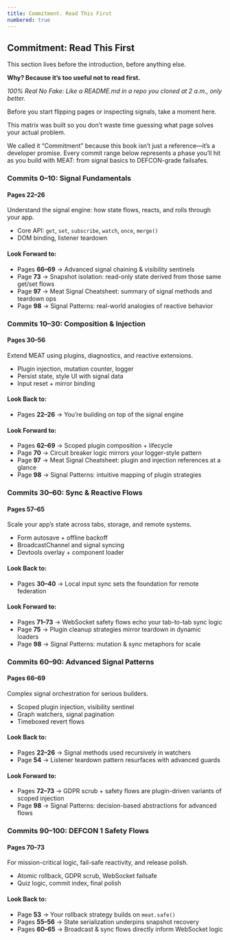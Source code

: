 ```yaml
---
title: Commitment. Read This First
numbered: true
---
```


## Commitment: Read This First

This section lives before the introduction, before anything else.  

**Why? Because it’s too useful not to read first.**  

_100% Real No Fake: Like a README.md in a repo you cloned at 2 a.m., only better._  

Before you start flipping pages or inspecting signals, take a moment here.  

This matrix was built so you don’t waste time guessing what page solves your actual problem.

We called it “Commitment” because this book isn’t just a reference—it’s a developer promise. Every commit range below represents a phase you’ll hit as you build with MEAT: from signal basics to DEFCON-grade failsafes.

### Commits 0–10: Signal Fundamentals  
#### Pages 22–26  
Understand the signal engine: how state flows, reacts, and rolls through your app.
- Core API: `get`, `set`, `subscribe`, `watch`, `once`, `merge()`  
- DOM binding, listener teardown  
#### Look Forward to:  
- Pages **66–69** → Advanced signal chaining & visibility sentinels  
- Page **73** → Snapshot isolation: read-only state derived from those same get/set flows  
- Page **97** → Meat Signal Cheatsheet: summary of signal methods and teardown ops  
- Page **98** → Signal Patterns: real-world analogies of reactive behavior

### Commits 10–30: Composition & Injection  
#### Pages 30–56  
Extend MEAT using plugins, diagnostics, and reactive extensions.
- Plugin injection, mutation counter, logger  
- Persist state, style UI with signal data  
- Input reset + mirror binding  
#### Look Back to:  
- Pages **22–26** → You’re building on top of the signal engine  
#### Look Forward to:  
- Pages **62–69** → Scoped plugin composition + lifecycle  
- Page **70** → Circuit breaker logic mirrors your logger-style pattern  
- Page **97** → Meat Signal Cheatsheet: plugin and injection references at a glance  
- Page **98** → Signal Patterns: intuitive mapping of plugin strategies

### Commits 30–60: Sync & Reactive Flows  
#### Pages 57–65  
Scale your app’s state across tabs, storage, and remote systems.
- Form autosave + offline backoff  
- BroadcastChannel and signal syncing  
- Devtools overlay + component loader  
#### Look Back to:  
- Pages **30–40** → Local input sync sets the foundation for remote federation  
#### Look Forward to:  
- Pages **71–73** → WebSocket safety flows echo your tab-to-tab sync logic  
- Page **75** → Plugin cleanup strategies mirror teardown in dynamic loaders  
- Page **98** → Signal Patterns: mutation & sync metaphors for scale

### Commits 60–90: Advanced Signal Patterns  
#### Pages 66–69  
Complex signal orchestration for serious builders.
- Scoped plugin injection, visibility sentinel  
- Graph watchers, signal pagination  
- Timeboxed revert flows  
#### Look Back to:  
- Pages **22–26** → Signal methods used recursively in watchers  
- Page **54** → Listener teardown pattern resurfaces with advanced guards  
#### Look Forward to:  
- Pages **72–73** → GDPR scrub + safety flows are plugin-driven variants of scoped injection  
- Page **98** → Signal Patterns: decision-based abstractions for advanced flows

### Commits 90–100: DEFCON 1 Safety Flows  
#### Pages 70–73  
For mission-critical logic, fail-safe reactivity, and release polish.
- Atomic rollback, GDPR scrub, WebSocket failsafe  
- Quiz logic, commit index, final polish  
#### Look Back to:  
- Page **53** → Your rollback strategy builds on `meat.safe()`  
- Pages **55–56** → State serialization underpins snapshot recovery  
- Pages **60–65** → Broadcast & sync flows directly inform WebSocket logic  
